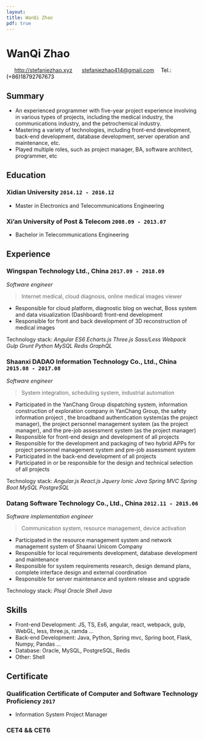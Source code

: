```yaml
---
layout:
title: WanQi Zhao
pdf: true
---
```

# WanQi Zhao

<div id="webaddress">
<i class="fi-home" style="margin-left:1em"></i>
<a href="http://stefaniezhao.xyz" style="margin-left:0.5em">http://stefaniezhao.xyz</a>
<i class="fi-mail" style="margin-left:1em"></i>
<a href="stefaniezhao414@gmail.com" style="margin-left:0.5em">stefaniezhao414@gmail.com</a>
<span style="color: black;margin-left: 1em;">Tel.:(+86)18792767673</span> 
</div>

## Summary
- An experienced programmer with five-year project experience involving in various types of projects, including the medical industry, the communications industry, and the petrochemical industry.
- Mastering a variety of technologies, including front-end development, back-end development, database development, server operation and maintenance, etc.
- Played multiple roles, such as project manager, BA, software architect, programmer, etc

## Education

### __Xidian University__ `2014.12 - 2016.12`

- Master in Electronics and Telecommunications Engineering

### __Xi’an University of Post & Telecom__ `2008.09 - 2013.07`

- Bachelor in Telecommunications Engineering


## Experience

### __Wingspan Technology Ltd., China__  `2017.09 - 2018.09`
_Software engineer_<br>
> Internet medical, cloud diagnosis, online medical images viewer
-   Responsible for cloud platform, diagnostic blog on wechat, Boss system and data visualization (Dashboard) front-end development
-   Responsible for front and back development of 3D reconstruction of medical images

Technology stack: _Angular ES6 Echarts.js Three.js Sass/Less Webpack Gulp Grunt Python MySQL Redis GraphQL_

### __Shaanxi DADAO Information Technology Co., Ltd., China__ `2015.08 - 2017.08`
_Software engineer_<br>
> System integration, scheduling system, industrial automation
-   Participated in the YanChang Group dispatching system, information construction of exploration company in YanChang Group, the safety information project , the broadband authentication system(as the project manager), the project personnel management system (as the project manager), and the pre-job assessment system (as the project manager)
-   Responsible for front-end design and development of all projects
-   Responsible for the development and packaging of two hybrid APPs for project personnel management system and pre-job assessment system
-   Participated in the back-end development of all projects
-   Participated in or be responsible for the design and technical selection of all projects

Technology stack: _Angular.js React.js Jquery Ionic Java Spring MVC Spring Boot MySQL PostgreSQL_
### __Datang Software Technology Co., Ltd., China__ `2012.11 - 2015.06`
_Software implementation engineer_<br>
> Communication system, resource management, device activation
- Participated in the resource management system and network management system of Shaanxi Unicom Company
- Responsible for local requirements development, database development and maintenance
- Responsible for system requirements research, design demand plans, complete interface design and external coordination
- Responsible for server maintenance and system release and upgrade

Technology stack: _Plsql Oracle Shell Java_

## Skills

-   Front-end Development: JS, TS, Es6, angular, react, webpack, gulp, WebGL, less, three.js, ramda ...
-   Back-end Development: Java, Python, Spring mvc, Spring boot, Flask, Numpy, Pandas ...
-   Database: Oracle, MySQL, PostgreSQL, Redis
-   Other: Shell

## Certificate

### __Qualification Certificate of Computer and Software Technology Proficiency__   `2017`

- Information System Project Manager

### __CET4 && CET6__


